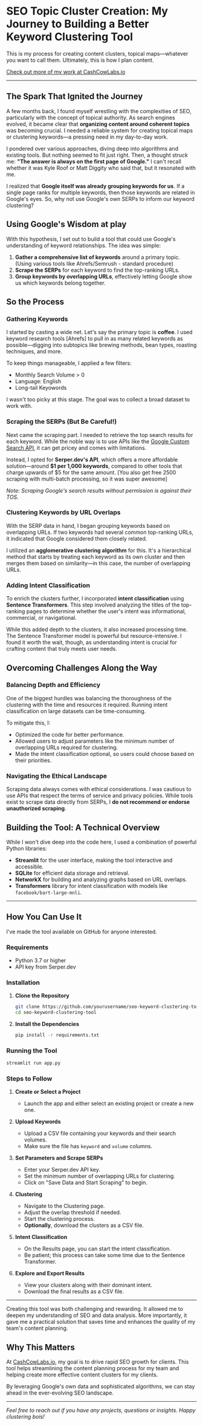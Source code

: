 # SEO Topic Cluster Creation: My Journey to Building a Better Keyword Clustering Tool

This is my process for creating content clusters, topical maps—whatever you want to call them. Ultimately, this is how I plan content.

[Check out more of my work at CashCowLabs.io](https://cashcowlabs.io)

---

## The Spark That Ignited the Journey

A few months back, I found myself wrestling with the complexities of SEO, particularly with the concept of topical authority. As search engines evolved, it became clear that **organizing content around coherent topics** was becoming crucial. I needed a reliable system for creating topical maps or clustering keywords—a pressing need in my day-to-day work.

I pondered over various approaches, diving deep into algorithms and existing tools. But nothing seemed to fit just right. Then, a thought struck me: **"The answer is always on the first page of Google."** I can't recall whether it was Kyle Roof or Matt Diggity who said that, but it resonated with me.

I realized that **Google itself was already grouping keywords for us**. If a single page ranks for multiple keywords, then those keywords are related in Google's eyes. So, why not use Google's own SERPs to inform our keyword clustering?

## Using Google's Wisdom at play

With this hypothesis, I set out to build a tool that could use Google's understanding of keyword relationships. The idea was simple:

1. **Gather a comprehensive list of keywords** around a primary topic. (Using various tools like Ahrefs/Semrush - standard procedure)
2. **Scrape the SERPs** for each keyword to find the top-ranking URLs.
3. **Group keywords by overlapping URLs**, effectively letting Google show us which keywords belong together.

## So the Process

### Gathering Keywords

I started by casting a wide net. Let's say the primary topic is **coffee**. I used keyword research tools [Ahrefs] to pull in as many related keywords as possible—digging into subtopics like brewing methods, bean types, roasting techniques, and more.

To keep things manageable, I applied a few filters:

- Monthly Search Volume > 0
- Language: English
- Long-tail Keyowords

I wasn't too picky at this stage. The goal was to collect a broad dataset to work with.

### Scraping the SERPs (But Be Careful!)

Next came the scraping part. I needed to retrieve the top search results for each keyword. While the noble way is to use APIs like the [Google Custom Search API](https://developers.google.com/custom-search/v1/overview), it can get pricey and comes with limitations.

Instead, I opted for **Serper.dev's API**, which offers a more affordable solution—around **$1 per 1,000 keywords**, compared to other tools that charge upwards of $5 for the same amount. [You also get free 2500 scraping with multi-batch processing, so it was super awesome]

*Note: Scraping Google's search results without permission is against their TOS.*

### Clustering Keywords by URL Overlaps

With the SERP data in hand, I began grouping keywords based on overlapping URLs. If two keywords had several common top-ranking URLs, it indicated that Google considered them closely related.

I utilized an **agglomerative clustering algorithm** for this. It's a hierarchical method that starts by treating each keyword as its own cluster and then merges them based on similarity—in this case, the number of overlapping URLs.

### Adding Intent Classification

To enrich the clusters further, I incorporated **intent classification** using **Sentence Transformers**. This step involved analyzing the titles of the top-ranking pages to determine whether the user's intent was informational, commercial, or navigational.

While this added depth to the clusters, it also increased processing time. The Sentence Transformer model is powerful but resource-intensive. I found it worth the wait, though, as understanding intent is crucial for crafting content that truly meets user needs.

## Overcoming Challenges Along the Way

### Balancing Depth and Efficiency

One of the biggest hurdles was balancing the thoroughness of the clustering with the time and resources it required. Running intent classification on large datasets can be time-consuming.

To mitigate this, I:

- Optimized the code for better performance.
- Allowed users to adjust parameters like the minimum number of overlapping URLs required for clustering.
- Made the intent classification optional, so users could choose based on their priorities.

### Navigating the Ethical Landscape

Scraping data always comes with ethical considerations. I was cautious to use APIs that respect the terms of service and privacy policies. While tools exist to scrape data directly from SERPs, I **do not recommend or endorse unauthorized scraping**.

## Building the Tool: A Technical Overview

While I won't dive deep into the code here, I used a combination of powerful Python libraries:

- **Streamlit** for the user interface, making the tool interactive and accessible.
- **SQLite** for efficient data storage and retrieval.
- **NetworkX** for building and analyzing graphs based on URL overlaps.
- **Transformers** library for intent classification with models like `facebook/bart-large-mnli`.

---

## How You Can Use It

I've made the tool available on GitHub for anyone interested.

### Requirements

- Python 3.7 or higher
- API key from Serper.dev

### Installation

1. **Clone the Repository**

   ```bash
   git clone https://github.com/yourusername/seo-keyword-clustering-tool.git
   cd seo-keyword-clustering-tool
   ```

2. **Install the Dependencies**

   ```bash
   pip install -r requirements.txt
   ```

### Running the Tool

```bash
streamlit run app.py
```

### Steps to Follow

1. **Create or Select a Project**

   - Launch the app and either select an existing project or create a new one.

2. **Upload Keywords**

   - Upload a CSV file containing your keywords and their search volumes.
   - Make sure the file has `keyword` and `volume` columns. 

3. **Set Parameters and Scrape SERPs**

   - Enter your Serper.dev API key.
   - Set the minimum number of overlapping URLs for clustering.
   - Click on "Save Data and Start Scraping" to begin.

4. **Clustering**

   - Navigate to the Clustering page.
   - Adjust the overlap threshold if needed.
   - Start the clustering process.
   - **Optionally**, download the clusters as a CSV file.

5. **Intent Classification**

   - On the Results page, you can start the intent classification.
   - Be patient; this process can take some time due to the Sentence Transformer.

6. **Explore and Export Results**

   - View your clusters along with their dominant intent.
   - Download the final results as a CSV file.

---

Creating this tool was both challenging and rewarding. It allowed me to deepen my understanding of SEO and data analysis. More importantly, it gave me a practical solution that saves time and enhances the quality of my team's content planning.


## Why This Matters

At [CashCowLabs.io](https://cashcowlabs.io), my goal is to drive rapid SEO growth for clients. This tool helps streamlining the content planning process for my team and helping create more effective content clusters for my clients.

By leveraging Google's own data and sophisticated algorithms, we can stay ahead in the ever-evolving SEO landscape.

---

*Feel free to reach out if you have any projects, questions or insights. Happy clustering bois!*

